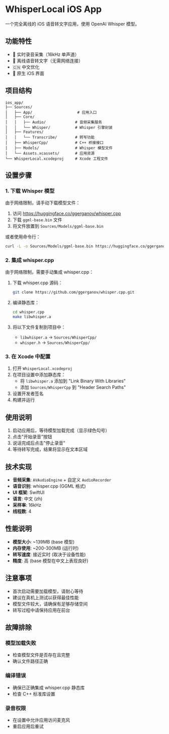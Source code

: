 # WhisperLocal iOS App

一个完全离线的 iOS 语音转文字应用，使用 OpenAI Whisper 模型。

## 功能特性

- 🎤 实时录音采集（16kHz 单声道）
- 🧠 离线语音转文字（无需网络连接）
- 🇨🇳 中文优化
- 📱 原生 iOS 界面

## 项目结构

```
ios_app/
├── Sources/
│   ├── App/                    # 应用入口
│   ├── Core/
│   │   ├── Audio/             # 音频采集服务
│   │   └── Whisper/           # Whisper 引擎封装
│   ├── Features/
│   │   └── Transcribe/        # 转写功能
│   ├── WhisperCpp/            # C++ 桥接接口
│   ├── Models/                # Whisper 模型文件
│   └── Assets.xcassets/       # 应用资源
└── WhisperLocal.xcodeproj     # Xcode 工程文件
```

## 设置步骤

### 1. 下载 Whisper 模型

由于网络限制，请手动下载模型文件：

1. 访问 https://huggingface.co/ggerganov/whisper.cpp
2. 下载 `ggml-base.bin` 文件
3. 将文件放置到 `Sources/Models/ggml-base.bin`

或者使用命令行：
```bash
curl -L -o Sources/Models/ggml-base.bin https://huggingface.co/ggerganov/whisper.cpp/resolve/main/ggml-base.bin
```

### 2. 集成 whisper.cpp

由于网络限制，需要手动集成 whisper.cpp：

1. 下载 whisper.cpp 源码：
   ```bash
   git clone https://github.com/ggerganov/whisper.cpp.git
   ```

2. 编译静态库：
   ```bash
   cd whisper.cpp
   make libwhisper.a
   ```

3. 将以下文件复制到项目中：
   - `libwhisper.a` → `Sources/WhisperCpp/`
   - `whisper.h` → `Sources/WhisperCpp/`

### 3. 在 Xcode 中配置

1. 打开 `WhisperLocal.xcodeproj`
2. 在项目设置中添加静态库：
   - 将 `libwhisper.a` 添加到 "Link Binary With Libraries"
   - 添加 `Sources/WhisperCpp` 到 "Header Search Paths"
3. 设置开发者签名
4. 构建并运行

## 使用说明

1. 启动应用后，等待模型加载完成（显示绿色勾号）
2. 点击"开始录音"按钮
3. 说话完成后点击"停止录音"
4. 等待转写完成，结果将显示在文本区域

## 技术实现

- **音频采集**: `AVAudioEngine` + 自定义 `AudioRecorder`
- **语音识别**: whisper.cpp (GGML 格式)
- **UI 框架**: SwiftUI
- **语言**: 中文 (zh)
- **采样率**: 16kHz
- **线程数**: 4

## 性能说明

- **模型大小**: ~139MB (base 模型)
- **内存使用**: ~200-300MB (运行时)
- **转写速度**: 接近实时 (取决于设备性能)
- **精度**: 高 (base 模型在中文上表现良好)

## 注意事项

- 首次启动需要加载模型，请耐心等待
- 建议在真机上测试以获得最佳性能
- 模型文件较大，请确保有足够存储空间
- 转写过程中请保持应用在前台

## 故障排除

### 模型加载失败
- 检查模型文件是否存在且完整
- 确认文件路径正确

### 编译错误
- 确保已正确集成 whisper.cpp 静态库
- 检查 C++ 标准库设置

### 录音权限
- 在设置中允许应用访问麦克风
- 重启应用后重试
